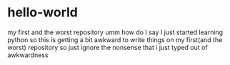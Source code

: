 # hello-world
my first and the worst repository
umm how do I say I just started learning python so this is getting a bit awkward to write things on my first(and the worst) repository so just ignore the nonsense that i just typed out of awkwardness
